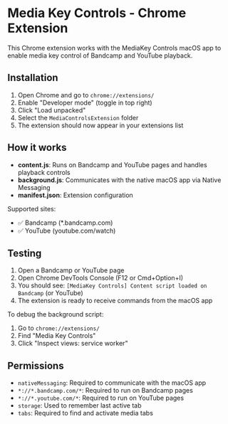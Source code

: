 # Media Key Controls - Chrome Extension

This Chrome extension works with the MediaKey Controls macOS app to enable media key control of Bandcamp and YouTube playback.

## Installation

1. Open Chrome and go to `chrome://extensions/`
2. Enable "Developer mode" (toggle in top right)
3. Click "Load unpacked"
4. Select the `MediaControlsExtension` folder
5. The extension should now appear in your extensions list

## How it works

- **content.js**: Runs on Bandcamp and YouTube pages and handles playback controls
- **background.js**: Communicates with the native macOS app via Native Messaging
- **manifest.json**: Extension configuration

Supported sites:
- ✅ Bandcamp (*.bandcamp.com)
- ✅ YouTube (youtube.com/watch)

## Testing

1. Open a Bandcamp or YouTube page
2. Open Chrome DevTools Console (F12 or Cmd+Option+I)
3. You should see: `[MediaKey Controls] Content script loaded on Bandcamp` (or YouTube)
4. The extension is ready to receive commands from the macOS app

To debug the background script:
1. Go to `chrome://extensions/`
2. Find "Media Key Controls"
3. Click "Inspect views: service worker"

## Permissions

- `nativeMessaging`: Required to communicate with the macOS app
- `*://*.bandcamp.com/*`: Required to run on Bandcamp pages
- `*://*.youtube.com/*`: Required to run on YouTube pages
- `storage`: Used to remember last active tab
- `tabs`: Required to find and activate media tabs
